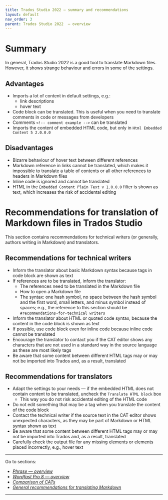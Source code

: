 ```yaml
---
title: Trados Studio 2022 — summary and recommendations
layout: default
nav_order: 3
parent: Trados Studio 2022  — overview
---
```

# Summary

In general, Trados Studio 2022 is a good tool to translate Markdown files. However, it shows strange behaviour and errors in some of the settings.

## Advantages

- Imports a lot of content in default settings, e.g.:
	- link descriptions
	- hover text
- Code block can be translated. This is useful when you need to translate comments in code or messages from developers
- Comments `<!-- comment example -->` can be translated
- Imports the content of embedded HTML code, but only in `Html Embedded Content 5 2.0.0.0`

## Disadvantages

- Bizarre behaviour of hover text between different references
- Markdown reference in links cannot be translated, which makes it impossible to translate a table of contents or all other references to headers in Markdown files
- Inline code is ignored and cannot be translated
- HTML in the `Embedded Content Plain Text v 1.0.0.0` filter is shown as text, which increases the risk of accidental editing

# Recommendations for translation of Markdown files in Trados Studio

This section contains recommendations for technical writers (or generally, authors writing in Markdown) and translators.

## Recommendations for technical writers

- Inform the translator about basic Markdown syntax because tags in code block are shown as text
- If references are to be translated, inform the translator:
	- The references need to be translated in the Markdown file
	- How to open a Markdown file
	- The syntax: one hash symbol, no space between the hash symbol and the first word, small letters, and minus symbol instead of spaces; e.g., the reference to this section should be `#recommendations-for-technical writers`
- Inform the translator about HTML or quoted code syntax, because the content in the code block is shown as text
- If possible, use code block even for inline code because inline code cannot be translated
- Encourage the translator to contact you if the CAT editor shows any characters that are not used in a standard way in the source language as these are most likely tags
- Be aware that some content between different HTML tags may or may not be imported into Trados and, as a result, translated

## Recommendations for translators

- Adapt the settings to your needs — if the embedded HTML does not contain content to be translated, uncheck the `Translate HTML block` box 
	- This way you do not risk accidental editing of the HTML code
- Do not edit something that may be a tag when you translate the content of the code block
- Contact the technical writer if the source text in the CAT editor shows unexpected characters, as they may be part of Markdown or HTML syntax shown as text
- Be aware that some content between different HTML tags may or may not be imported into Trados and, as a result, translated
- Carefully check the output file for any missing elements or elements placed incorrectly, e.g., hover text

---

Go to sections:
- [*Phrase — overview*](phrase-00-overview)
- [*Wordfast Pro 8 — overview*](wordfast-00-overview)
- [*Comparison of CATs*](top-comparison)
- [*General recommendations for translating Markdown*](top-general-rec)

---